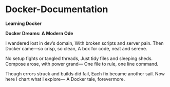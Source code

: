 # Docker-Documentation

**Learning Docker**

**Docker Dreams: A Modern Ode**

I wandered lost in dev’s domain,
With broken scripts and server pain.
Then Docker came—so crisp, so clean,
A box for code, neat and serene.

No setup fights or tangled threads,
Just tidy files and sleeping sheds.
Compose arose, with power grand—
One file to rule, one line command.

Though errors struck and builds did fail,
Each fix became another sail.
Now here I chart what I explore—
A Docker tale, forevermore.
